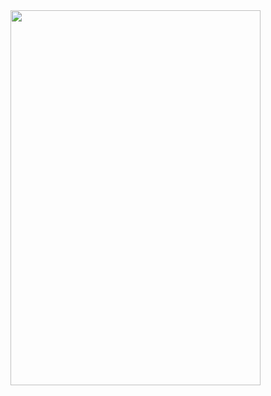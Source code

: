 <img src ="https://user-images.githubusercontent.com/54837910/68644141-aad29b00-0546-11ea-8779-6dd8572dcfae.png" width=400px height=600px>
